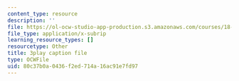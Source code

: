 ```yaml
---
content_type: resource
description: ''
file: https://ol-ocw-studio-app-production.s3.amazonaws.com/courses/18-086-mathematical-methods-for-engineers-ii-spring-2006/80c37b0a0436f2ed714a16ac91e7fd97_NpTzMWTYbM8.srt
file_type: application/x-subrip
learning_resource_types: []
resourcetype: Other
title: 3play caption file
type: OCWFile
uid: 80c37b0a-0436-f2ed-714a-16ac91e7fd97
---
```

